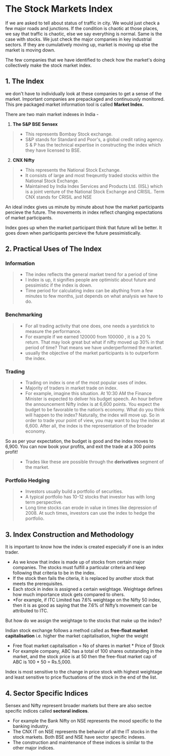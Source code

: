 # The Stock Markets Index

If we are asked to tell about status of traffic in city. We would just check a few major roads and junctions. If the condition is chaotic at those places, we say that traffic is chaotic, else we say everything is normal. Same is the case with stocks. We just check the major companies in key industrial sectors. If they are cumulatively moving up, market is moving up else the market is moving down.

The few companies that we have identified to check how the market's doing collectively make the stock market index.

## 1. The Index

we don't have to individually look at these companies to get a sense of the market. Important companies are prepackaged and continuously monitored. This pre packaged market information tool is called **Market Index.**

There are two main market indexes in India - 

1. **The S&P BSE Sensex**

>* This represents Bombay Stock exchange.
>* S&P stands for Standard and Poor's, a global credit rating agency. S & P has the technical expertise in constructing the index which they have licensed to BSE. 

2. **CNX Nifty** 

>* This represents the National Stock Exchange.
>* It consists of large and most freqeuntly traded stocks within the National Stock Exchange.
>* Maintained by India Index Services and Products Ltd. (IISL) which is a joint venture of the National Stock Exchange and CRISIL. Term CNX stands for CRISIL and NSE

An ideal index gives us minute by minute about how the market participants percieve the future. The movements in index reflect changing expectations of market participants.

Index goes up when the market participant think that future wll be better. It goes down when participants percieve the future pessimistically.

## 2. Practical Uses of The Index

### **Information** 

>* The index reflects the general market trend for a period of time
>* I index is up, it signifies people are optimistic about future and pessimistic if the index is down.
>* Time period for calculating index can be abything from a few minutes to few months, just depends on what analysis we have to do.

### **Benchmarking** 

>* For all trading activity that one does, one needs a yardstick to measure the performance.
>* For example if we earned 120000 from 100000 , it is a 20 % return. That may look great but what if nifty moved up 30% in that period of time? That means we have underperformed the market.
>* usually the objective of the market participants is to outperform the index.

### **Trading** 

>* Trading on index is one of the most popular uses of index.
>* Majority of traders in market trade on index.
>* For example, imagine this situation. At 10:30 AM the Finance Minister is expected to deliver his budget speech. An hour before the announcement Nifty index is at 6,600 points. You expect the budget to be favorable to the nation’s economy. What do you think will happen to the index? Naturally, the index will move up. So in order to trade your point of view, you may want to buy the index at 6,600. After all, the index is the representation of the broader economy.

So as per your expectation, the budget is good and the index moves to 6,900. You can now book your profits, and exit the trade at a 300 points profit! 
>* Trades like these are possible through the **derivatives** segment of the market.

### **Portfolio Hedging**

>* Investors usually build a portfolio of securities.
>* A typical portfolio has 10-12 stocks that investor has with long term perspective.
>* Long time stocks can erode in value in times like depression of 2008. At such times, investors can use the index to hedge the portfolio.

## 3. Index Construction and Methodology

It is important to know how the index is created especially if one is an index trader.

* As we know that index is made up of stocks from certain major companies. The stocks must fulfill a particular criteria and keep following that criteria to be in the index.
* If the stock then fails the citeria, it is replaced by another stock that meets the prerequisites.
* Each stock in index is assigned a certain weightage. Weightage defines how much importance  stock gets compared to ohers.
* *For example, if ITC Limited has 7.6% weightage on the Nifty 50 index, then it is as good as saying that the 7.6% of Nifty’s movement can be attributed to ITC.

But how do we assign the weightage to the stocks that make up the index?

Indian stock exchange follows a method called as **free-float market capitalisation** i.e. higher the market capitalisation, higher the weight

* Free float market capitalisation = No of shares in market * Price of Stock
* For example company, ABC has a total of 100 shares outstanding in the market, and the stock price is at 50 then the free-float market cap of ABC is 100 * 50 = Rs.5,000.

Index is most sensitive to the change in price stock with highest weightage and least sensitive to price fluctuations of the stock in the end of the list.

## 4. Sector Specific Indices

Sensex and Nifty represent broader markets but there are also sectoe specific indices called **sectoral indices**.

* For example the Bank Nifty on NSE represents the mood specific to the banking industry.
* The CNX IT on NSE represents the behavior of all the IT stocks in the stock markets. Both BSE and NSE have sector specific indexes.
* The construction and maintenance of these indices is similar to the other major indices.



























































